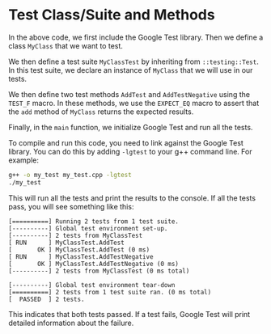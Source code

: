 # Test Class/Suite and Methods

In the above code, we first include the Google Test library. Then we define a class `MyClass` that we want to test. 

We then define a test suite `MyClassTest` by inheriting from `::testing::Test`. In this test suite, we declare an instance of `MyClass` that we will use in our tests.

We then define two test methods `AddTest` and `AddTestNegative` using the `TEST_F` macro. In these methods, we use the `EXPECT_EQ` macro to assert that the `add` method of `MyClass` returns the expected results.

Finally, in the `main` function, we initialize Google Test and run all the tests.

To compile and run this code, you need to link against the Google Test library. You can do this by adding `-lgtest` to your g++ command line. For example:

```bash
g++ -o my_test my_test.cpp -lgtest
./my_test
```

This will run all the tests and print the results to the console. If all the tests pass, you will see something like this:

```
[==========] Running 2 tests from 1 test suite.
[----------] Global test environment set-up.
[----------] 2 tests from MyClassTest
[ RUN      ] MyClassTest.AddTest
[       OK ] MyClassTest.AddTest (0 ms)
[ RUN      ] MyClassTest.AddTestNegative
[       OK ] MyClassTest.AddTestNegative (0 ms)
[----------] 2 tests from MyClassTest (0 ms total)

[----------] Global test environment tear-down
[==========] 2 tests from 1 test suite ran. (0 ms total)
[  PASSED  ] 2 tests.
```

This indicates that both tests passed. If a test fails, Google Test will print detailed information about the failure.

